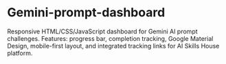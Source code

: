 # Gemini-prompt-dashboard
Responsive HTML/CSS/JavaScript dashboard for Gemini AI prompt challenges. Features: progress bar, completion tracking, Google Material Design, mobile-first layout, and integrated tracking links for AI Skills House platform.
